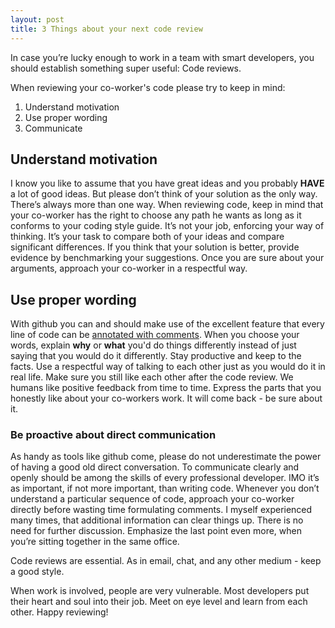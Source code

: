 ```yaml
---
layout: post
title: 3 Things about your next code review
---
```


In case you’re lucky enough to work in a team with smart developers, you should establish something super useful: Code reviews.

When reviewing your co-worker's code please try to keep in mind:

1. Understand motivation
2. Use proper wording
3. Communicate

## Understand motivation

I know you like to assume that you have great ideas and you probably **HAVE** a lot of good ideas. But please don’t think of your solution as the only way. There’s always more than one way. When reviewing code, keep in mind that your co-worker has the right to choose any path he wants as long as it conforms to your coding style guide. It’s not your job, enforcing your way of thinking. It’s your task to compare both of your ideas and compare significant differences. If you think that your solution is better, provide evidence by benchmarking your suggestions. Once you are sure about your arguments, approach your co-worker in a respectful way.

## Use proper wording

With github you can and should make use of the excellent feature that every line of code can be [annotated with comments](https://help.github.com/articles/commenting-on-differences-between-files/).
When you choose your words, explain **why** or **what** you'd do things differently instead of just saying that you would do it differently. Stay productive and keep to the facts. Use a respectful way of talking to each other just as you would do it in real life. Make sure you still like each other after the code review. We humans like positive feedback from time to time. Express the parts that you honestly like about your co-workers work. It will come back - be sure about it.

### Be proactive about direct communication

As handy as tools like github come, please do not underestimate the power of having a good old direct conversation. To communicate clearly and openly should be among the skills of every professional developer. IMO it’s as important, if not more important, than writing code.
Whenever you don’t understand a particular sequence of code, approach your co-worker directly before wasting time formulating comments. I myself experienced many times, that additional information can clear things up. There is no need for further discussion. Emphasize the last point even more, when you’re sitting together in the same office.


Code reviews are essential. As in email, chat, and any other medium - keep a good style.

When work is involved, people are very vulnerable. Most developers put their heart and soul into their job. Meet on eye level and learn from each other. Happy reviewing!
